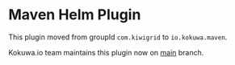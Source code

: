# Maven Helm Plugin

This plugin moved from groupId `com.kiwigrid` to `io.kokuwa.maven`.

Kokuwa.io team maintains this plugin now on [main](../../tree/main) branch.
